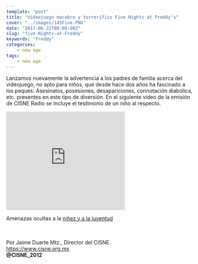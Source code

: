 ```yaml
---
template: "post"
title: "Videojuego macabro y terrorífico Five Nights at Freddy's"
cover: "../images/145Five.PNG"
date: "2017-06-22T08:00:00Z"
slug: "five-Nights-at-Freddy"
keywords: "freddy"
categories: 
    - new age
tags:
    - new age
---
```



Lanzamos nuevamente la advertencia a los padres de familia acerca del videojuego, no apto para niños, que desde hace dos años ha fascinado a los peques. Asesinatos, posesiones, desapariciones, connotación diabólica, etc. presentes en este tipo de diversión. En el siguiente video de la emisión de CISNE Radio se incluye el testimonio de un niño al respecto.

<iframe width="320" height="266" src="https://www.youtube.com/embed/Brmph6RN0EA" title="YouTube video player" frameborder="0" allow="accelerometer; autoplay; clipboard-write; encrypted-media; gyroscope; picture-in-picture" allowfullscreen></iframe>

Amenazas ocultas a la [niñez y a la juventud](/amenazas-ocultas)

<br/><br/>
Por Jaime Duarte Mtz., Director del CISNE.  
<https://www.cisne.org.mx>  
**@CISNE_2012**
